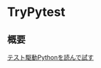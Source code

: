 # TryPytest

## 概要

[テスト駆動Pythonを読んで試す][1]

[1]:https://www.shoeisha.co.jp/book/detail/9784798157603

